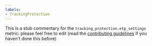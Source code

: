```yaml
---
labels:
- TrackingProtection
---
```

This is a stub commentary for the `tracking_protection.etp_settings` metric: please feel free to edit (read the
[contributing guidelines](https://github.com/mozilla/glean-annotations/blob/main/CONTRIBUTING.md)
if you haven't done this before)
